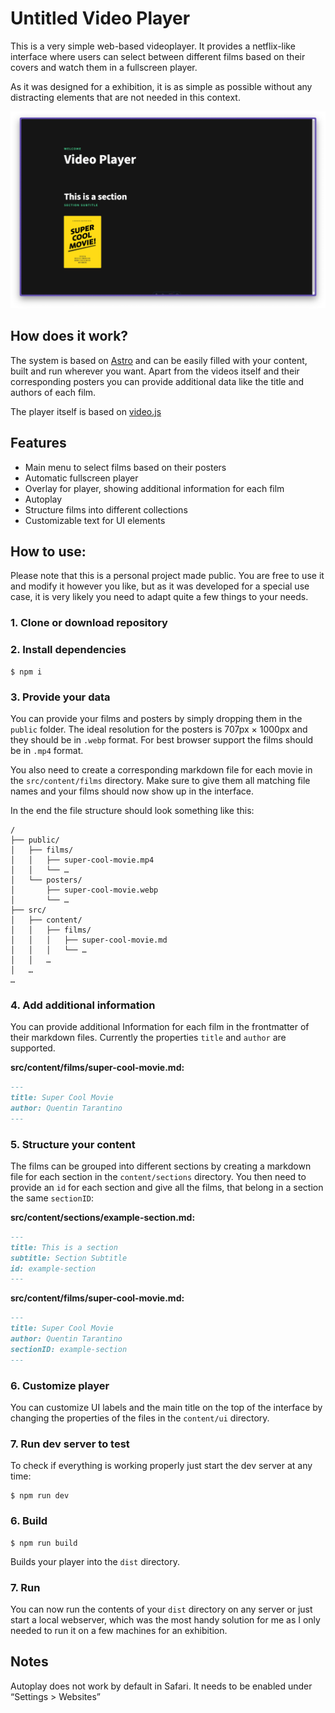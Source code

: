 # Untitled Video Player

This is a very simple web-based videoplayer. It provides a netflix-like interface where users can select between different films based on their covers and watch them in a fullscreen player.

As it was designed for a exhibition, it is as simple as possible without any distracting elements that are not needed in this context.

![Video Player Example](./untitled-video-player-screenshot.png)

## How does it work?

The system is based on [Astro](https://astro.build/) and can be easily filled with your content, built and run wherever you want. Apart from the videos itself and their corresponding posters you can provide additional data like the title and authors of each film.

The player itself is based on [video.js](https://videojs.com/)

## Features

- Main menu to select films based on their posters
- Automatic fullscreen player
- Overlay for player, showing additional information for each film
- Autoplay
- Structure films into different collections
- Customizable text for UI elements

## How to use:

Please note that this is a personal project made public. You are free to use it and modify it however you like, but as it was developed for a special use case, it is very likely you need to adapt quite a few things to your needs.

### 1. Clone or download repository

### 2. Install dependencies

```console
$ npm i
```

### 3. Provide your data

You can provide your films and posters by simply dropping them in the `public` folder.
The ideal resolution for the posters is 707px × 1000px and they should be in `.webp` format.
For best browser support the films should be in `.mp4` format.

You also need to create a corresponding markdown file for each movie in the `src/content/films` directory.
Make sure to give them all matching file names and your films should now show up in the interface.

In the end the file structure should look something like this:

```text
/
├── public/
│   ├── films/
│   │   ├── super-cool-movie.mp4
│   │   └── …
│   └── posters/
│       ├── super-cool-movie.webp
│       └── …
├── src/
│   ├── content/
│   │   ├── films/
│   │   │   ├── super-cool-movie.md
│   │   │   └── …
│   │   …
│   …
…
```

### 4. Add additional information

You can provide additional Information for each film in the frontmatter of their markdown files. Currently the properties `title` and `author` are supported.

**src/content/films/super-cool-movie.md:**

```markdown
---
title: Super Cool Movie
author: Quentin Tarantino
---
```

### 5. Structure your content

The films can be grouped into different sections by creating a markdown file for each section in the `content/sections` directory. You then need to provide an `id` for each section and give all the films, that belong in a section the same `sectionID`:

**src/content/sections/example-section.md:**

```markdown
---
title: This is a section
subtitle: Section Subtitle
id: example-section
---
```

**src/content/films/super-cool-movie.md:**

```markdown
---
title: Super Cool Movie
author: Quentin Tarantino
sectionID: example-section
---
```

### 6. Customize player

You can customize UI labels and the main title on the top of the interface by changing the properties of the files in the `content/ui` directory.

### 7. Run dev server to test

To check if everything is working properly just start the dev server at any time:

```console
$ npm run dev
```

### 6. Build

```console
$ npm run build
```

Builds your player into the `dist` directory.

### 7. Run

You can now run the contents of your `dist` directory on any server or just start a local webserver, which was the most handy solution for me as I only needed to run it on a few machines for an exhibition.

## Notes

Autoplay does not work by default in Safari. It needs to be enabled under “Settings > Websites”
